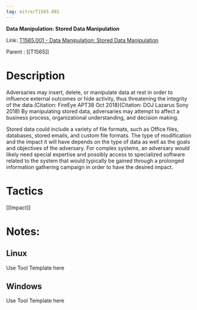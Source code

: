 ```yaml
---
tag: mitre/T1565.001
---
```


**Data Manipulation: Stored Data Manipulation**

Link: [T1565.001 - Data Manipulation: Stored Data Manipulation](https://attack.mitre.org/techniques/T1565/001)

Parent : [[T1565]]


# Description

Adversaries may insert, delete, or manipulate data at rest in order to influence external outcomes or hide activity, thus threatening the integrity of the data.(Citation: FireEye APT38 Oct 2018)(Citation: DOJ Lazarus Sony 2018) By manipulating stored data, adversaries may attempt to affect a business process, organizational understanding, and decision making.

Stored data could include a variety of file formats, such as Office files, databases, stored emails, and custom file formats. The type of modification and the impact it will have depends on the type of data as well as the goals and objectives of the adversary. For complex systems, an adversary would likely need special expertise and possibly access to specialized software related to the system that would typically be gained through a prolonged information gathering campaign in order to have the desired impact.

# Tactics


[[Impact]]


# Notes:

## Linux

Use Tool Template here

## Windows

Use Tool Template here